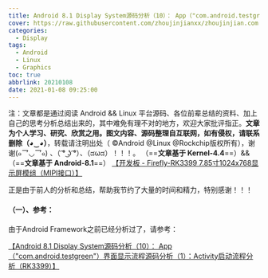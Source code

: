 ```yaml
---
title: Android 8.1 Display System源码分析（10）： App（"com.android.testgreen"）界面显示流程源码分析（1）：Activity启动流程分析（RK3399）
cover: https://raw.githubusercontent.com/zhoujinjianxx/zhoujinjian.com.images/master/post.cover.pictures/bing-wallpaper-2018.04.19.jpg
categories: 
  - Display
tags:
  - Android
  - Linux
  - Graphics
toc: true
abbrlink: 20210108
date: 2021-01-08 09:25:00
---
```




注：文章都是通过阅读 Android  && Linux 平台源码、各位前辈总结的资料、加上自己的思考分析总结出来的，其中难免有理不对的地方，欢迎大家批评指正。**文章为个人学习、研究、欣赏之用。图文内容、源码整理自互联网，如有侵权，请联系删除（◕‿◕）**，转载请注明出处（ ©Android @Linux @Rockchip版权所有），谢谢(๑乛◡乛๑) 、（ ͡° ͜ʖ ͡°）、（ಡωಡ）！！！。
（==**文章基于 Kernel-4.4**==）&&（==**文章基于 Android-8.1**==）
[【开发板 - Firefly-RK3399 7.85寸1024x768显示屏模组（MIPI接口）】](http://wiki.t-firefly.com/zh_CN/Firefly-RK3399/compile_android8.1_firmware.html#)

正是由于前人的分析和总结，帮助我节约了大量的时间和精力，特别感谢！！！

#### （一）、参考：
由于Android Framework之前已经分析过了，请参考：

[【Android 8.1 Display System源码分析（10）： App（"com.android.testgreen"）界面显示流程源码分析（1）：Activity启动流程分析（RK3399）】](https://zhoujinjian.com/posts/20190726/)

